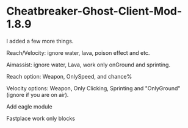 # Cheatbreaker-Ghost-Client-Mod-1.8.9

I added a few more things.

Reach/Velocity: ignore water, lava, poison effect and etc.

Aimassist: ignore water, Lava, work only onGround and sprinting.

Reach option: Weapon, OnlySpeed, and chance%

Velocity options: Weapon, Only Clicking, Sprinting and "OnlyGround" (ignore if you are on air).

Add eagle module

Fastplace work only blocks

